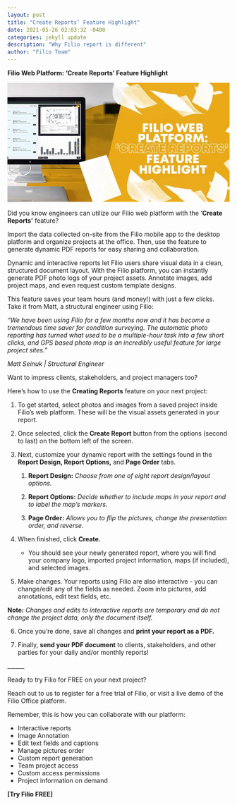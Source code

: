 ```yaml
---
layout: post
title: "Create Reports’ Feature Highlight"
date: 2021-05-26 02:03:32 -0400
categories: jekyll update
description: "Why Filio report is different"
author: "Filio Team"
---
```


**Filio Web Platform: ‘Create Reports’ Feature Highlight**

![Create Reports’ Feature Highlight](/assets/images/reportfeature.jpeg)

Did you know engineers can utilize our Filio web platform with the ‘**Create Reports’** feature? 

Import the data collected on-site from the Filio mobile app to the desktop platform and organize projects at the office. Then, use the feature to generate dynamic PDF reports for easy sharing and collaboration. 

Dynamic and interactive reports let Filio users share visual data in a clean, structured document layout. With the Filio platform, you can instantly generate PDF photo logs of your project assets. Annotate images, add project maps, and even request custom template designs.

This feature saves your team hours (and money!) with just a few clicks. Take it from Matt, a structural engineer using Filio: 

*“We have been using Filio for a few months now and it has become a tremendous time saver for condition surveying. The automatic photo reporting has turned what used to be a multiple-hour task into a few short clicks, and GPS based photo map is an incredibly useful feature for large project sites.”* 

*Matt Seinuk &#124; Structural Engineer*

Want to impress clients, stakeholders, and project managers too?

Here’s how to use the **Creating Reports** feature on your next project:

1. To get started, select photos and images from a saved project inside Filio’s web platform. These will be the visual assets generated in your report. 

2. Once selected, click the **Create Report** button from the options (second to last) on the bottom left of the screen.

3. Next, customize your dynamic report with the settings found in the **Report Design, Report Options,** and **Page Order** tabs. 

    1. **Report Design:** *Choose from one of eight report design/layout options.* 

    2. **Report Options:** *Decide whether to include maps in your report and to label the map’s markers.* 

    3. **Page Order:** *Allows you to flip the pictures, change the presentation order, and reverse.* 

4. When finished, click **Create.**

    - You should see your newly generated report, where you will find your company logo, imported project information, maps (if included), and selected images. 

5. Make changes. Your reports using Filio are also interactive - you can change/edit any of the fields as needed. Zoom into pictures, add annotations, edit text fields, etc. 

**Note:** *Changes and edits to interactive reports are temporary and do not change the project data, only the document itself.* 

6. Once you’re done, save all changes and **print your report as a PDF.**

7. Finally, **send your PDF document** to clients, stakeholders, and other parties for your daily and/or monthly reports!

\_\_\_\_\_\_

Ready to try Filio for FREE on your next project? 

Reach out to us to register for a free trial of Filio, or visit a live demo of the Filio Office platform.

Remember, this is how you can collaborate with our platform:

- Interactive reports 
- Image Annotation 
- Edit text fields and captions
- Manage pictures order
- Custom report generation
- Team project access
- Custom access permissions
- Project information on demand

**[Try Filio FREE]**
